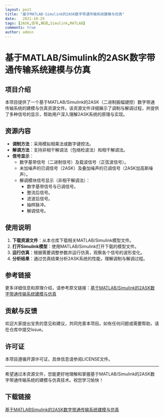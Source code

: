 ```yaml
---
layout: post
title: "基于MATLAB-Simulink的2ASK数字带通传输系统建模与仿真"
date:   2021-10-29
tags: [2ASK,信号,解调,Simulink,MATLAB]
comments: true
author: admin
---
```

# 基于MATLAB/Simulink的2ASK数字带通传输系统建模与仿真

## 项目介绍

本项目提供了一个基于MATLAB/Simulink的2ASK（二进制振幅键控）数字带通传输系统的建模与仿真资源文件。该资源文件详细展示了调制与解调过程，并提供了多种信号的显示，帮助用户深入理解2ASK系统的原理与实现。

## 资源内容

- **调制方法**：采用模拟相乘法或数字键控法。
- **解调方法**：支持非相干解调法（包络检波法）和相干解调法。
- **信号显示**：
  - 数字基带信号（二进制信号）及载波信号（正弦波信号）。
  - 未加噪声的已调信号（2ASK）及叠加噪声的已调信号（2ASK加高斯噪声）。
  - 解调模块信号显示（非相干解调法）：
    - 数字基带信号与已调信号。
    - 整流后信号。
    - 滤波后信号。
    - 抽样脉冲。
    - 解调信号。

## 使用说明

1. **下载资源文件**：从本仓库下载相关MATLAB/Simulink模型文件。
2. **打开Simulink模型**：使用MATLAB/Simulink打开下载的模型文件。
3. **运行仿真**：根据需要调整参数并运行仿真，观察各个信号的波形变化。
4. **分析结果**：通过仿真结果分析2ASK系统的性能，理解调制与解调过程。

## 参考链接

更多详细信息和原理介绍，请参考原文链接：[基于MATLAB/Simulink的2ASK数字带通传输系统建模与仿真](https://blog.csdn.net/weixin_57807777/article/details/128190726)

## 贡献与反馈

欢迎大家提出宝贵的意见和建议，共同完善本项目。如有任何问题或需要帮助，请在仓库中提交Issue。

## 许可证

本项目遵循开源许可证，具体信息请参阅LICENSE文件。

---

希望通过本资源文件，您能更好地理解和掌握基于MATLAB/Simulink的2ASK数字带通传输系统的建模与仿真技术。祝您学习愉快！

## 下载链接

[基于MATLABSimulink的2ASK数字带通传输系统建模与仿真](https://pan.quark.cn/s/c95e645b6c4a)
